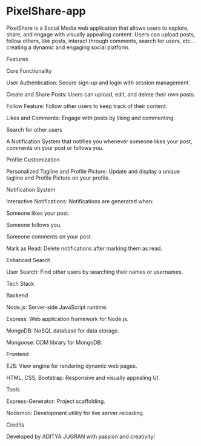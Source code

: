 # PixelShare-app

PixelShare is a Social Media web application that allows users to explore, share, and engage with visually appealing content. Users can upload posts, follow others, like posts, interact through comments, search for users, etc... creating a dynamic and engaging social platform.

Features

Core Functionality

User Authentication: Secure sign-up and login with session management.

Create and Share Posts: Users can upload, edit, and delete their own posts.

Follow Feature: Follow other users to keep track of their content.

Likes and Comments: Engage with posts by liking and commenting.

Search for other users

A Notification System that notifies you whenever someone likes your post, comments on your post or follows you.

Profile Customization

Personalized Tagline and Profile Picture: Update and display a unique tagline and Profile Picture on your profile.

Notification System

Interactive Notifications: Notifications are generated when:

Someone likes your post.

Someone follows you.

Someone comments on your post.

Mark as Read: Delete notifications after marking them as read.

Enhanced Search

User Search: Find other users by searching their names or usernames.

Tech Stack

Backend

Node.js: Server-side JavaScript runtime.

Express: Web application framework for Node.js.

MongoDB: NoSQL database for data storage.

Mongoose: ODM library for MongoDB.

Frontend

EJS: View engine for rendering dynamic web pages.

HTML, CSS, Bootstrap: Responsive and visually appealing UI.

Tools

Express-Generator: Project scaffolding.

Nodemon: Development utility for live server reloading.

Credits

Developed by ADITYA JUGRAN with passion and creativity!
